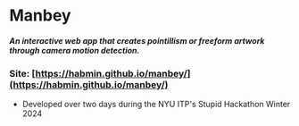 # Manbey

#### *An interactive web app that creates pointillism or freeform artwork through camera motion detection.*

### Site: [https://habmin.github.io/manbey/](https://habmin.github.io/manbey/)

- Developed over two days during the NYU ITP's Stupid Hackathon Winter 2024